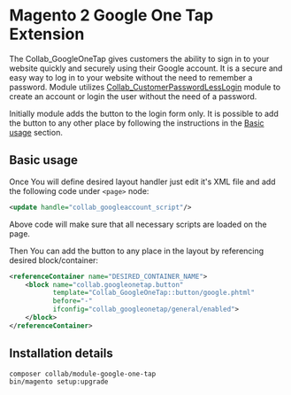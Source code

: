 # Magento 2 Google One Tap Extension

The Collab_GoogleOneTap gives customers the ability to sign in to your website quickly and securely 
using their Google account. It is a secure and easy way to log in to your website without the need
to remember a password. Module utilizes [Collab_CustomerPasswordLessLogin](https://github.com/collabpl/magento2-module-customer-passwordless-login) 
module to create an account or login the user without the need of a password.

Initially module adds the button to the login form only. It is possible to add the button to any other place
by following the instructions in the [Basic usage](#basic-usage) section.

## Basic usage
Once You will define desired layout handler just edit it's XML file and add the following code under `<page>` node:
```xml
<update handle="collab_googleaccount_script"/>
```
Above code will make sure that all necessary scripts are loaded on the page.

Then You can add the button to any place in the layout by referencing desired block/container:
```xml
<referenceContainer name="DESIRED_CONTAINER_NAME">
    <block name="collab.googleonetap.button"
           template="Collab_GoogleOneTap::button/google.phtml"
           before="-"
           ifconfig="collab_googleonetap/general/enabled">
    </block>
</referenceContainer>
```

## Installation details
```bash
composer collab/module-google-one-tap
bin/magento setup:upgrade
```
